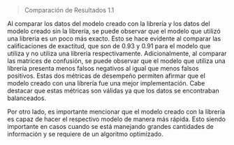 > Comparación de Resultados 1.1

Al comparar los datos del modelo creado con la librería y los datos del modelo creado sin la librería, se puede observar que el modelo que utilizó una libreria es un poco más exacto. Esto se hace evidente al comparar las calificaciones de exactitud, que son de 0.93 y 0.91 para el modelo que utiliza y no utiliza una librería respectivamente. Adicionalmente, al comparar las matrices de confusión, se puede observar que el modelo que utiliza una librería presenta menos falsos negativos al igual que menos falsos positivos. Estas dos métricas de desempeño permiten afirmar que el modelo creado con una librería fue una mejor implementación. Cabe destacar que estas métricas son válidas ya que los datos se encontraban balanceados.

Por otro lado, es importante mencionar que el modelo creado con la librería es capaz de hacer el respectivo modelo de manera más rápida. Esto siendo importante en casos cuando se está manejando grandes cantidades de información y se requiere de un algoritmo optimizado. 